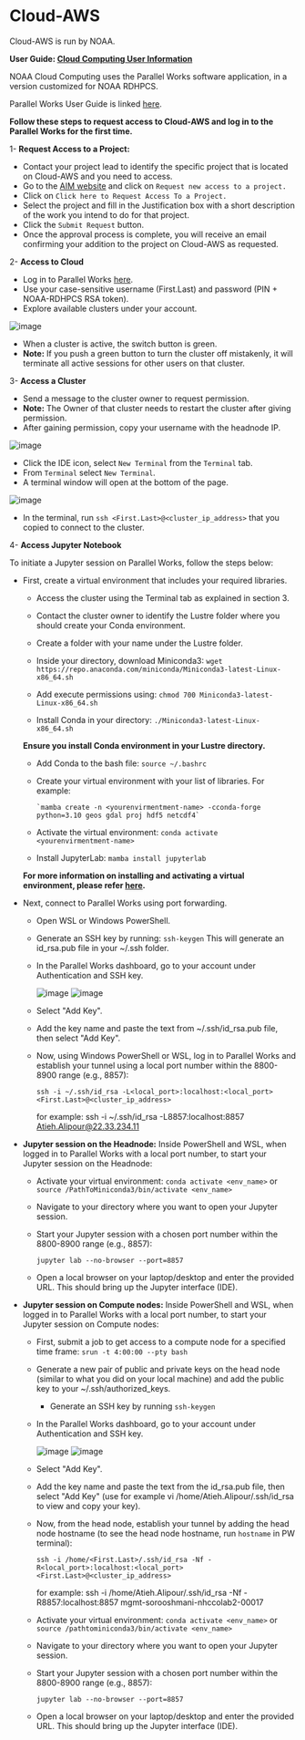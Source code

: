 # Cloud-AWS

Cloud-AWS is run by NOAA.

**User Guide: [Cloud Computing User Information](https://clouddocs.rdhpcs.noaa.gov/wiki/index.php?title=Cloud_Computing_User_Information)**

NOAA Cloud Computing uses the Parallel Works software application, in a version customized for NOAA RDHPCS.

Parallel Works User Guide is linked [here](https://parallelworks.com/docs).

**Follow these steps to request access to Cloud-AWS and log in to the Parallel Works for the first time.**

1- **Request Access to a Project:**

  - Contact your project lead to identify the specific project that is located on Cloud-AWS and you need to access.
  - Go to the [AIM website](https://aim.rdhpcs.noaa.gov/) and click on `Request new access to a project.`
  - Click on `Click here to Request Access To a Project.`
  - Select the project and fill in the Justification box with a short description of the work you intend to do for that project.
  - Click the `Submit Request` button.
  - Once the approval process is complete, you will receive an email confirming your addition to the project on Cloud-AWS as requested.

2- **Access to Cloud** 

 - Log in to Parallel Works [here](https://noaa.parallel.works/login).
 - Use your case-sensitive username (First.Last) and password (PIN + NOAA-RDHPCS RSA token).
 - Explore available clusters under your account.


![image](https://github.com/noaa-ocs-modeling/SurgeTeamCoordination/assets/148251584/cc97c1bd-f515-41df-84ab-b2c8681a4cb4)

 - When a cluster is active, the switch button is green.
 - **Note:** If you push a green button to turn the cluster off mistakenly, it will terminate all active sessions for other users on that cluster.

3- **Access a Cluster**

  - Send a message to the cluster owner to request permission.
  - **Note:** The Owner of that cluster needs to restart the cluster after giving permission.
  - After gaining permission, copy your username with the headnode IP.

![image](https://github.com/noaa-ocs-modeling/SurgeTeamCoordination/assets/148251584/9b65d360-6c03-4bc9-abd5-3096825fbe48)


  - Click the IDE icon, select `New Terminal` from the `Terminal` tab.
  - From `Terminal` select `New Terminal`.
  - A terminal window will open at the bottom of the page.
  
  
![image](https://user-images.githubusercontent.com/148251584/285081301-2b475342-8869-4a1e-95a7-64f01d12bc45.png)

 
 - In the terminal, run `ssh <First.Last>@<cluster_ip_address>` that you copied to connect to the cluster.
 
4- **Access Jupyter Notebook**

 To initiate a Jupyter session on Parallel Works, follow the steps below:
   
  - First, create a virtual environment that includes your required libraries. 
  
    - Access the cluster using the Terminal tab as explained in section 3.
      
    - Contact the cluster owner to identify the Lustre folder where you should create your Conda environment.
      
    - Create a folder with your name under the Lustre folder.
      
    - Inside your directory, download Miniconda3: `wget https://repo.anaconda.com/miniconda/Miniconda3-latest-Linux-x86_64.sh`
      
    - Add execute permissions using: `chmod 700 Miniconda3-latest-Linux-x86_64.sh`
      
    - Install Conda in your directory: `./Miniconda3-latest-Linux-x86_64.sh`
      
    **Ensure you install Conda environment in your Lustre directory.**
        
    - Add Conda to the bash file: `source ~/.bashrc`
      
    - Create your virtual environment with your list of libraries. For example:
      
          `mamba create -n <yourenvirmentment-name> -cconda-forge python=3.10 geos gdal proj hdf5 netcdf4`
         
    - Activate the virtual environment:  `conda activate <yourenvirmentment-name>`
      
    - Install JupyterLab: `mamba install jupyterlab`
      
    **For more information on installing and activating a virtual environment, please refer [here](https://github.com/noaa-ocs-modeling/SurgeTeamCoordination/blob/main/guides/Create_Virtual_Environment_RDHPCS.md).**
      
  - Next, connect to Parallel Works using port forwarding.
   
    - Open WSL or Windows PowerShell.
      
    - Generate an SSH key by running: `ssh-keygen` This will generate an id_rsa.pub file in your ~/.ssh folder.
      
    - In the Parallel Works dashboard, go to your account under Authentication and SSH key.
      
        ![image](https://github.com/noaa-ocs-modeling/SurgeTeamCoordination/assets/148251584/45e750a7-0595-49b9-960b-98732d02e703)
        ![image](https://github.com/noaa-ocs-modeling/SurgeTeamCoordination/assets/148251584/58308a1a-e79e-4d9a-bdc0-41a58412cbcc)
        
     - Select "Add Key".
      
     - Add the key name and paste the text from ~/.ssh/id_rsa.pub file, then select "Add Key".
      
     - Now, using Windows PowerShell or WSL, log in to Parallel Works and establish your tunnel using a local port number within the 8800-8900 range (e.g., 8857): 
      
        `ssh -i ~/.ssh/id_rsa -L<local_port>:localhost:<local_port> <First.Last>@<cluster_ip_address>`

         for example: ssh -i ~/.ssh/id_rsa -L8857:localhost:8857 Atieh.Alipour@22.33.234.11
    
   - **Jupyter session on the Headnode:** Inside PowerShell and WSL, when logged in to Parallel Works with a local port number, to start your Jupyter session on the Headnode:
   
      - Activate your virtual environment: `conda activate <env_name>` or `source /PathToMiniconda3/bin/activate <env_name>` 
      
      - Navigate to your directory where you want to open your Jupyter session.  
      
      - Start your Jupyter session with a chosen port number within the 8800-8900 range (e.g., 8857):
   
        `jupyter lab --no-browser --port=8857`
        
      - Open a local browser on your laptop/desktop and enter the provided URL. This should bring up the Jupyter interface (IDE).
      
   - **Jupyter session on Compute nodes:** Inside PowerShell and WSL, when logged in to Parallel Works with a local port number, to start your Jupyter session on Compute nodes:
   
      - First, submit a job to get access to a compute node for a specified time frame: `srun -t 4:00:00 --pty bash`
      
      - Generate a new pair of public and private keys on the head node (similar to what you did on your local machine) and add the public key to your ~/.ssh/authorized_keys.
      
        - Generate an SSH key by running `ssh-keygen`
        
      - In the Parallel Works dashboard, go to your account under Authentication and SSH key.
        
        ![image](https://github.com/noaa-ocs-modeling/SurgeTeamCoordination/assets/148251584/45e750a7-0595-49b9-960b-98732d02e703)
        ![image](https://github.com/noaa-ocs-modeling/SurgeTeamCoordination/assets/148251584/58308a1a-e79e-4d9a-bdc0-41a58412cbcc)
        
      - Select "Add Key".
        
      - Add the key name and paste the text from the id_rsa.pub file, then select "Add Key" (use for example vi /home/Atieh.Alipour/.ssh/id_rsa to view and copy your key).
        
      - Now, from the head node, establish your tunnel by adding the head node hostname (to see the head node hostname, run `hostname` in PW terminal):
        
        `ssh -i /home/<First.Last>/.ssh/id_rsa -Nf -R<local_port>:localhost:<local_port> <First.Last>@<cluster_ip_address>`
        
         for example:   ssh -i /home/Atieh.Alipour/.ssh/id_rsa -Nf -R8857:localhost:8857 mgmt-sorooshmani-nhccolab2-00017
        
      - Activate your virtual environment: `conda activate <env_name>` or `source /pathtominiconda3/bin/activate <env_name>`
      - Navigate to your directory where you want to open your Jupyter session. 
      - Start your Jupyter session with a chosen port number within the 8800-8900 range (e.g., 8857):
   
        `jupyter lab --no-browser --port=8857`
        
      - Open a local browser on your laptop/desktop and enter the provided URL. This should bring up the Jupyter interface (IDE).
      
